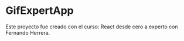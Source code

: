 # GifExpertApp

Este proyecto fue creado con el curso: React desde cero a experto con Fernando Herrera.